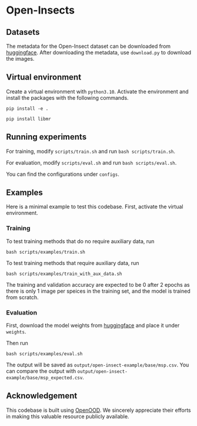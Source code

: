 # Open-Insects 

## Datasets

The metadata for the Open-Insect dataset can be downloaded from [huggingface](https://huggingface.co/datasets/anonymous987654356789/open-insect). After downloading the metadata, use `download.py` to download the images.

## Virtual environment

Create a virtual environment with `python3.10`. Activate the environment and install the packages with the following commands. 
```
pip install -e .

pip install libmr
```

## Running experiments


For training, modify `scripts/train.sh` and run `bash scripts/train.sh`.

For evaluation, modify `scripts/eval.sh` and run `bash scripts/eval.sh`.

You can find the configurations under `configs`.

## Examples
Here is a minimal example to test this codebase. First, activate the virtual environment. 

### Training

To test training methods that do no require auxiliary data, run 
```
bash scripts/examples/train.sh
```

To test training methods that require auxiliary data, run 
```
bash scripts/examples/train_with_aux_data.sh
```

The training and validation accuracy are expected to be 0 after 2 epochs as there is only 1 image per speices in the training set, and the model is trained from scratch.


### Evaluation
First, download the model weights from [huggingface](https://huggingface.co/anonymous987654356789/open-insect-test-model/blob/main/c-america_resnet50_baseline.pth) and place it under `weights`.

Then run 
```
bash scripts/examples/eval.sh
```
The output will be saved as `output/open-insect-example/base/msp.csv`. You can compare the output with `output/open-insect-example/base/msp_expected.csv`.
## Acknowledgement

This codebase is built using [OpenOOD](https://github.com/Jingkang50/OpenOOD/tree/main). We sincerely appreciate their efforts in making this valuable resource publicly available.